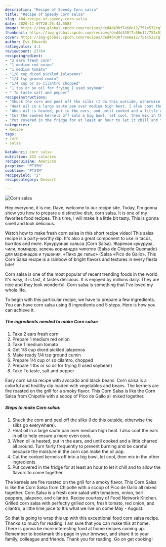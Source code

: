 ```yaml
---
description: "Recipe of Speedy Corn salsa"
title: "Recipe of Speedy Corn salsa"
slug: 484-recipe-of-speedy-corn-salsa
date: 2020-11-07T20:26:43.558Z
image: https://img-global.cpcdn.com/recipes/ded4d430f7a66e12/751x532cq70/corn-salsa-recipe-main-photo.jpg
thumbnail: https://img-global.cpcdn.com/recipes/ded4d430f7a66e12/751x532cq70/corn-salsa-recipe-main-photo.jpg
cover: https://img-global.cpcdn.com/recipes/ded4d430f7a66e12/751x532cq70/corn-salsa-recipe-main-photo.jpg
author: Eva Edwards
ratingvalue: 4.1
reviewcount: 23764
recipeingredient:
- "2 ears fresh corn"
- "1 medium red onion"
- "1 medium tomato"
- "1/8 cup diced pickled jalapenos"
- "1/4 tsp ground cumin"
- "1/4 cup or so cilantro chopped"
- "1 tbs or so oil for frying I used soybean"
- " To taste salt and pepper"
recipeinstructions:
- "Shuck the corn and peel off the silks (I do this outside, otherwise the silks go everywhere)."
- "Heat oil in a large saute pan over medium high heat. I also coat the ears in oil to help ensure a more even cook."
- "When oil is heated, put in the ears, and until cooked and a little charred all around. Turn fairly frequently to prevent burning and be careful because the moisture in the corn can make the oil pop."
- "Cut the cooked kernels off into a big bowl, let cool, then mix in the other ingredients."
- "Put covered in the fridge for at least an hour to let it chill and to allow the flavors to come together."
categories:
- Recipe
tags:
- corn
- salsa

katakunci: corn salsa 
nutrition: 231 calories
recipecuisine: American
preptime: "PT35M"
cooktime: "PT34M"
recipeyield: "2"
recipecategory: Dessert

---
```



![Corn salsa](https://img-global.cpcdn.com/recipes/ded4d430f7a66e12/751x532cq70/corn-salsa-recipe-main-photo.jpg)

Hey everyone, it is me, Dave, welcome to our recipe site. Today, I'm gonna show you how to prepare a distinctive dish, corn salsa. It is one of my favorites food recipes. This time, I will make it a little bit tasty. This is gonna smell and look delicious.

Watch how to make fresh corn salsa in this short recipe video! This salsa recipe is a party-worthy dip. It&#39;s also a great component to use in tacos, burritos and more. Кукурузная сальса (Corn Salsa). Жареная кукуруза, чили, помидор, зелень кориандра чипотле (Salsa de Chipotle Quemado) для маринадов и тушения, «Пико де гальо» (Salsa «Pico de Gallo». This Corn Salsa recipe is a rainbow of bright flavors and textures in every fiesta bite!

Corn salsa is one of the most popular of recent trending foods in the world. It's easy, it is fast, it tastes delicious. It is enjoyed by millions daily. They are nice and they look wonderful. Corn salsa is something that I've loved my whole life.


To begin with this particular recipe, we have to prepare a few ingredients. You can have corn salsa using 8 ingredients and 5 steps. Here is how you can achieve it.

<!--inarticleads1-->

##### The ingredients needed to make Corn salsa:

1. Take 2 ears fresh corn
1. Prepare 1 medium red onion
1. Take 1 medium tomato
1. Get 1/8 cup diced pickled jalapenos
1. Make ready 1/4 tsp ground cumin
1. Prepare 1/4 cup or so cilantro, chopped
1. Prepare 1 tbs or so oil for frying (I used soybean)
1. Take  To taste, salt and pepper


Easy corn salsa recipe with avocado and black beans. Corn salsa is a colorful and healthy dip loaded with vegetables and beans. The kernels are fire roasted on the grill for a smoky flavor. This Corn Salsa is like the Corn Salsa from Chipotle with a scoop of Pico de Gallo all mixed together. 

<!--inarticleads2-->

##### Steps to make Corn salsa:

1. Shuck the corn and peel off the silks (I do this outside, otherwise the silks go everywhere).
1. Heat oil in a large saute pan over medium high heat. I also coat the ears in oil to help ensure a more even cook.
1. When oil is heated, put in the ears, and until cooked and a little charred all around. Turn fairly frequently to prevent burning and be careful because the moisture in the corn can make the oil pop.
1. Cut the cooked kernels off into a big bowl, let cool, then mix in the other ingredients.
1. Put covered in the fridge for at least an hour to let it chill and to allow the flavors to come together.


The kernels are fire roasted on the grill for a smoky flavor. This Corn Salsa is like the Corn Salsa from Chipotle with a scoop of Pico de Gallo all mixed together. Corn Salsa is a fresh corn salad with tomatoes, onion, bell peppers, jalapeno, and cilantro. Recipe courtesy of Food Network Kitchen. Grilled corn salsa with perfectly grilled corn, fresh tomato, red onion, and cilantro, a little lime juice to It&#39;s what we live on come May - August. 

So that is going to wrap this up with this exceptional food corn salsa recipe. Thanks so much for reading. I am sure that you can make this at home. There is gonna be more interesting food at home recipes coming up. Remember to bookmark this page in your browser, and share it to your family, colleague and friends. Thank you for reading. Go on get cooking!
